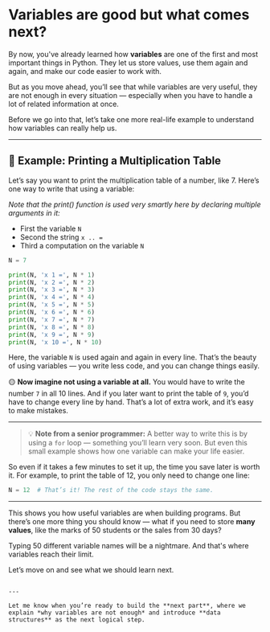 # Variables are good but what comes next?

By now, you've already learned how **variables** are one of the first and most important things in Python. They let us store values, use them again and again, and make our code easier to work with.

But as you move ahead, you’ll see that while variables are very useful, they are not enough in every situation — especially when you have to handle a lot of related information at once.

Before we go into that, let’s take one more real-life example to understand how variables can really help us.

---

## 📌 Example: Printing a Multiplication Table

Let’s say you want to print the multiplication table of a number, like 7. Here’s one way to write that using a variable:

*Note that the print() function is used very smartly here by declaring multiple arguments in it:*
- First the variable `N`
- Second the string `x .. = `
- Third a computation on the variable `N`

```python
N = 7

print(N, 'x 1 =', N * 1)
print(N, 'x 2 =', N * 2)
print(N, 'x 3 =', N * 3)
print(N, 'x 4 =', N * 4)
print(N, 'x 5 =', N * 5)
print(N, 'x 6 =', N * 6)
print(N, 'x 7 =', N * 7)
print(N, 'x 8 =', N * 8)
print(N, 'x 9 =', N * 9)
print(N, 'x 10 =', N * 10)
````

Here, the variable `N` is used again and again in every line. That’s the beauty of using variables — you write less code, and you can change things easily.

🟡 **Now imagine not using a variable at all.** You would have to write the number `7` in all 10 lines. And if you later want to print the table of `9`, you’d have to change every line by hand. That’s a lot of extra work, and it’s easy to make mistakes.

---

> 💡 **Note from a senior programmer:** A better way to write this is by using a `for` loop — something you’ll learn very soon. But even this small example shows how one variable can make your life easier.

So even if it takes a few minutes to set it up, the time you save later is worth it. For example, to print the table of 12, you only need to change one line:

```python
N = 12  # That’s it! The rest of the code stays the same.
```

---

This shows you how useful variables are when building programs. But there’s one more thing you should know — what if you need to store **many values**, like the marks of 50 students or the sales from 30 days?

Typing 50 different variable names will be a nightmare. And that's where variables reach their limit.

Let’s move on and see what we should learn next.

```

---

Let me know when you’re ready to build the **next part**, where we explain *why variables are not enough* and introduce **data structures** as the next logical step.
```
